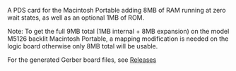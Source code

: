 A PDS card for the Macintosh Portable adding 8MB of RAM running at zero wait states, as well as an optional 1MB of ROM.

Note: To get the full 9MB total (1MB internal + 8MB expansion) on the model M5126 backlit Macintosh Portable, a mapping modification is needed on the logic board otherwise only 8MB total will be usable.

For the generated Gerber board files, see [Releases](https://github.com/rezafouladian/PortablePDSNoBL/releases)
